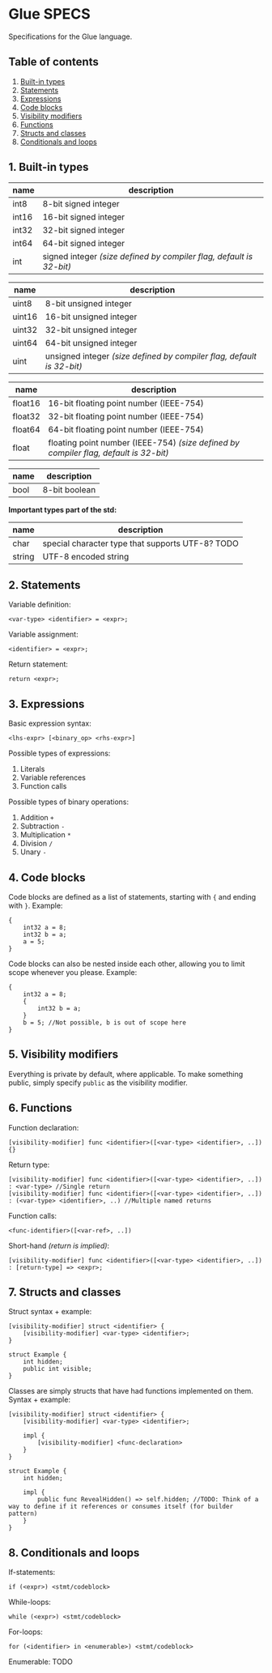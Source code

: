# Glue SPECS
Specifications for the Glue language.

## Table of contents
1. [Built-in types](https://github.com/GlueLanguage/Glue/blob/main/SPECS.md#1-built-in-types)
2. [Statements](https://github.com/GlueLanguage/Glue/blob/main/SPECS.md#2-statements)
3. [Expressions](https://github.com/GlueLanguage/Glue/blob/main/SPECS.md#3-expressions)
4. [Code blocks](https://github.com/GlueLanguage/Glue/blob/main/SPECS.md#4-code-blocks)
5. [Visibility modifiers](https://github.com/GlueLanguage/Glue/blob/main/SPECS.md#5-visibility-modifiers)
6. [Functions](https://github.com/GlueLanguage/Glue/blob/main/SPECS.md#5-visibility-modifiers)
7. [Structs and classes](https://github.com/GlueLanguage/Glue/blob/main/SPECS.md#5-visibility-modifiers)
8. [Conditionals and loops](https://github.com/GlueLanguage/Glue/blob/main/SPECS.md#5-visibility-modifiers)

## 1. Built-in types
name | description
-----|--------------
int8  | 8-bit signed integer
int16 | 16-bit signed integer
int32 | 32-bit signed integer
int64 | 64-bit signed integer
int   | signed integer *(size defined by compiler flag, default is 32-bit)*

name | description
-----|--------------
uint8  | 8-bit unsigned integer
uint16 | 16-bit unsigned integer
uint32 | 32-bit unsigned integer
uint64 | 64-bit unsigned integer
uint   | unsigned integer *(size defined by compiler flag, default is 32-bit)*

name | description
-----|--------------
float16 | 16-bit floating point number (IEEE-754)
float32 | 32-bit floating point number (IEEE-754)
float64 | 64-bit floating point number (IEEE-754)
float   | floating point number (IEEE-754) *(size defined by compiler flag, default is 32-bit)*

name | description
-----|--------------
bool | 8-bit boolean

**Important types part of the std:**

name | description
-----|--------------
char   | special character type that supports UTF-8? TODO
string | UTF-8 encoded string

## 2. Statements
Variable definition:
```
<var-type> <identifier> = <expr>;
```

Variable assignment:
```
<identifier> = <expr>;
```

Return statement:
```glue
return <expr>;
```

## 3. Expressions
Basic expression syntax:
```
<lhs-expr> [<binary_op> <rhs-expr>]
```

Possible types of expressions:
1. Literals
2. Variable references
3. Function calls

Possible types of binary operations:
1. Addition `+`
2. Subtraction `-`
3. Multiplication `*`
4. Division `/`
5. Unary `-`

## 4. Code blocks
Code blocks are defined as a list of statements, starting with `{` and ending with `}`.
Example:
```glue
{
	int32 a = 8;
	int32 b = a;
	a = 5;
}
```

Code blocks can also be nested inside each other, allowing you to limit scope whenever you please.
Example:
```glue
{
	int32 a = 8;
	{
		int32 b = a;
	}
	b = 5; //Not possible, b is out of scope here
}
```

## 5. Visibility modifiers
Everything is private by default, where applicable.
To make something public, simply specify `public` as the visibility modifier.

## 6. Functions
Function declaration:
```
[visibility-modifier] func <identifier>([<var-type> <identifier>, ..]) {}
```
Return type:
```
[visibility-modifier] func <identifier>([<var-type> <identifier>, ..]) : <var-type> //Single return
[visibility-modifier] func <identifier>([<var-type> <identifier>, ..]) : (<var-type> <identifier>, ..) //Multiple named returns
```

Function calls:
```
<func-identifier>([<var-ref>, ..])
```

Short-hand *(return is implied)*:
```
[visibility-modifier] func <identifier>([<var-type> <identifier>, ..]) : [return-type] => <expr>;
```

## 7. Structs and classes
Struct syntax + example:
```
[visibility-modifier] struct <identifier> {
	[visibility-modifier] <var-type> <identifier>;
}
```

```glue
struct Example {
	int hidden;
	public int visible;
}
```

Classes are simply structs that have had functions implemented on them. Syntax + example:
```
[visibility-modifier] struct <identifier> {
	[visibility-modifier] <var-type> <identifier>;

	impl {
		[visibility-modifier] <func-declaration>
	}
}
```

```glue
struct Example {
	int hidden;

	impl {
		public func RevealHidden() => self.hidden; //TODO: Think of a way to define if it references or consumes itself (for builder pattern)
	}
}
```

## 8. Conditionals and loops
If-statements:
```
if (<expr>) <stmt/codeblock>
```

While-loops:
```
while (<expr>) <stmt/codeblock>
```

For-loops:
```
for (<identifier> in <enumerable>) <stmt/codeblock>
```

Enumerable: TODO

